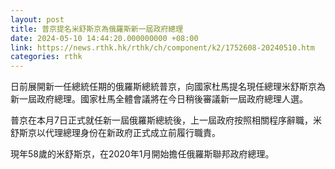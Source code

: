 ```yaml
---
layout: post
title: 普京提名米舒斯京為俄羅斯新一屆政府總理
date: 2024-05-10 14:44:20.000000000 +08:00
link: https://news.rthk.hk/rthk/ch/component/k2/1752608-20240510.htm
categories: rthk
---
```


日前展開新一任總統任期的俄羅斯總統普京，向國家杜馬提名現任總理米舒斯京為新一屆政府總理。國家杜馬全體會議將在今日稍後審議新一屆政府總理人選。

普京在本月7日正式就任新一屆俄羅斯總統後，上一屆政府按照相關程序辭職，米舒斯京以代理總理身份在新政府正式成立前履行職責。

現年58歲的米舒斯京，在2020年1月開始擔任俄羅斯聯邦政府總理。
